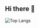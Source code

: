 ## Hi there 👋

![Top Langs](https://github-readme-stats.vercel.app/api/top-langs/?username=test&layout=compact&theme=shadow_green)
